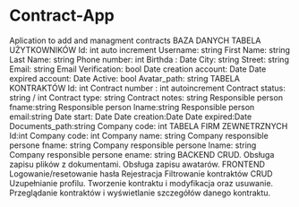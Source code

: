 # Contract-App
Aplication to add and managment contracts 
BAZA DANYCH
TABELA UŻYTKOWNIKÓW
Id: int auto increment
Username: string
First Name: string
Last Name: string
Phone number: int
Birthda : Date
City: string
Street: string
Email: string
Email Verification: bool
Date creation account: Date
Date expired account: Date
Active: bool
Avatar_path: string
TABELA KONTRAKTÓW
Id: int
Contract number : int autoincrement
Contract status: string / int
Contract type: string
Contract notes: string
Responsible person fname:string
Responsible person lname:string
Responsible person email:string
Date start: Date
Date creation:Date
Date expired:Date
Documents_path:string
Company code: int
TABELA FIRM ZEWNETRZNYCH
Id:int
Company code: int
Company name: string
Company responsible persone fname: string
Company responsible persone lname: string
Company responsible persone ename: string
BACKEND
CRUD.
Obsługa zapisu plików z dokumentami.
Obsługa zapisu awatarów.
FRONTEND
Logowanie/resetowanie hasła
Rejestracja
Filtrowanie kontraktów
CRUD
Uzupełnianie profilu.
Tworzenie kontraktu i modyfikacja oraz usuwanie.
Przeglądanie kontraktów i wyświetlanie szczegółów danego kontraktu.
